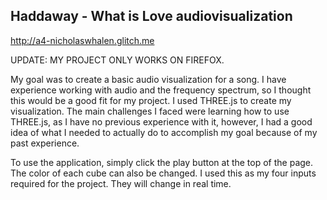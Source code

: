 
## Haddaway - What is Love audiovisualization

http://a4-nicholaswhalen.glitch.me

UPDATE: MY PROJECT ONLY WORKS ON FIREFOX. 


My goal was to create a basic audio visualization for a song. I have experience working with audio and the frequency spectrum, so I thought this would be a good fit for my project. I used THREE.js to create my visualization. The main challenges I faced were learning how to use THREE.js, as I have no previous experience with it, however, I had a good idea of what I needed to actually do to accomplish my goal because of my past experience. 

To use the application, simply click the play button at the top of the page. The color of each cube can also be changed. I used this as my four inputs required for the project. They will change in real time.


